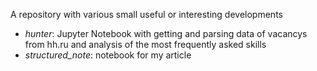 A repository with various small useful or interesting developments
- *hunter*: Jupyter Notebook with getting and parsing data of vacancys from hh.ru and analysis of the most frequently asked skills
- *structured_note*: notebook for my article 
